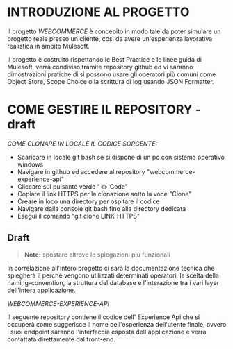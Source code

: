 # INTRODUZIONE AL PROGETTO

Il progetto *WEBCOMMERCE* è concepito in modo tale da poter simulare un progetto reale presso un cliente, così da avere un'esperienza lavorativa realistica in ambito Mulesoft.

Il progetto è costruito rispettando le Best Practice e le linee guida di Mulesoft, verrà condiviso tramite repository github ed vi saranno dimostrazioni pratiche di si possono usare gli operatori più comuni come Object Store, Scope Choice o la scrittura di log usando JSON Formatter.

# COME GESTIRE IL REPOSITORY - draft

*COME CLONARE IN LOCALE IL CODICE SORGENTE:*

 - Scaricare in locale git bash se si dispone di un pc con sistema operativo windows
 - Navigare in github ed accedere al repository "webcommerce-experience-api"
 - Cliccare sul pulsante verde "<> Code"
 - Copiare il link HTTPS per la clonazione sotto la voce "Clone"
 - Creare in loco una directory per ospitare il codice
 - Navigare dalla console git bash fino alla directory dedicata
 - Esegui il comando "git clone LINK-HTTPS"



## Draft
> **Note:** spostare altrove le spiegazioni più funzionali

In correlazione all'intero progetto ci sarà la documentazione tecnica che spiegherà il perchè vengono utilizzati determinati operatori, la scelta della naming-convention, la struttura del database e l'interazione tra i vari layer dell'intera applicazione.

*WEBCOMMERCE-EXPERIENCE-API*

Il seguente repository contiene il codice dell' Experience Api che si occuperà come suggerisce il nome dell'esperienza dell'utente finale, ovvero i suoi endpoint saranno l'interfaccia esposta dell'applicazione e verrà contattata direttamente dal front-end.

